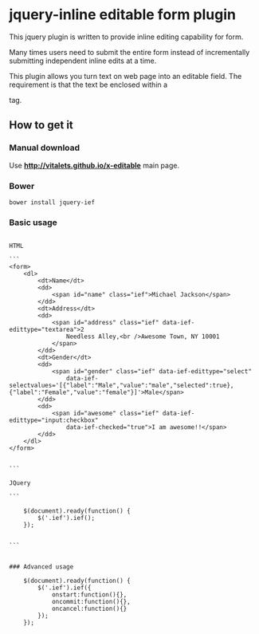 jquery-inline editable form plugin
==================================

This jquery plugin is written to provide inline editing capability for form.

Many times users need to submit the entire form instead of incrementally submitting independent inline edits at a time.

This plugin allows you turn text on web page into an editable field. The requirement is that the text be enclosed within a <form> tag.

## How to get it

### Manual download
Use **http://vitalets.github.io/x-editable** main page.

### Bower
````
bower install jquery-ief
````

### Basic usage
````

HTML

```
<form>
	<dl>
		<dt>Name</dt>
		<dd>
			<span id="name" class="ief">Michael Jackson</span>
		</dd>
		<dt>Address</dt>
		<dd>
			<span id="address" class="ief" data-ief-edittype="textarea">2
				Needless Alley,<br />Awesome Town, NY 10001
			</span>
		</dd>
		<dt>Gender</dt>
		<dd>
			<span id="gender" class="ief" data-ief-edittype="select"
				data-ief-selectvalues='[{"label":"Male","value":"male","selected":true},{"label":"Female","value":"female"}]'>Male</span>
		</dd>
		<dd>
			<span id="awesome" class="ief" data-ief-edittype="input:checkbox"
				data-ief-checked="true">I am awesome!!</span>
		</dd>
	</dl>
</form>


```

JQuery

```

	$(document).ready(function() {  
		$('.ief').ief();  
	});  
	

```


### Advanced usage
````

```
	$(document).ready(function() {  
		$('.ief').ief({  
			onstart:function(){},  
			oncommit:function(){},  
			oncancel:function(){}  
		});  
	});  
```
